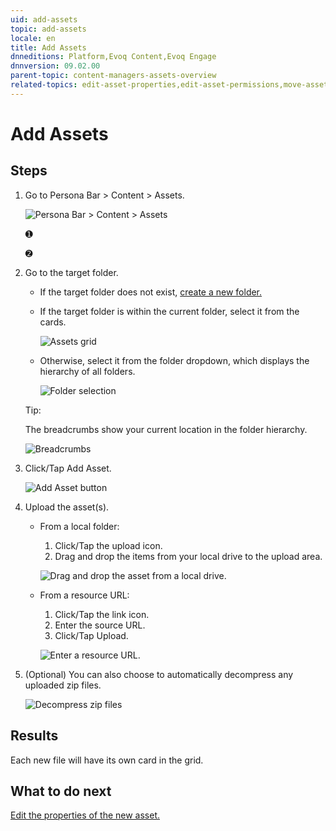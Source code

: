 ```yaml
---
uid: add-assets
topic: add-assets
locale: en
title: Add Assets
dnneditions: Platform,Evoq Content,Evoq Engage
dnnversion: 09.02.00
parent-topic: content-managers-assets-overview
related-topics: edit-asset-properties,edit-asset-permissions,move-asset,copy-asset,download-asset,delete-asset
---
```


# Add Assets

## Steps

1.  Go to Persona Bar \> Content \> Assets.
    
    ![Persona Bar > Content > Assets](/images/scr-pbar-cmg-Content-E91.png)
    
    ➊
    
    ➋
    
2.  Go to the target folder.
    
    *   If the target folder does not exist, [create a new folder.](xref:create-folder)
        
    *   If the target folder is within the current folder, select it from the cards.
        
          
        
        ![Assets grid](/images/scr-Assets-assetlist-grid-E90.png)
        
          
        
    *   Otherwise, select it from the folder dropdown, which displays the hierarchy of all folders.
        
          
        
        ![Folder selection](/images/scr-Assets-folderdropdown-E90.png)
        
          
        
    
    Tip:
    
    The breadcrumbs show your current location in the folder hierarchy.
    
      
    
    ![Breadcrumbs](/images/scr-Assets-breadcrumbs-E90.png)
    
      
    
3.  Click/Tap Add Asset.
    
      
    
    ![Add Asset button](/images/scr-Assets-assetlist-addasset-E90.png)
    
      
    
4.  Upload the asset(s).
    *   From a local folder:
        
        1.  Click/Tap the upload icon.
        2.  Drag and drop the items from your local drive to the upload area.
        
          
        
        ![Drag and drop the asset from a local drive.](/images/scr-Assets-addasset-upload-E90.png)
        
          
        
    *   From a resource URL:
        
        1.  Click/Tap the link icon.
        2.  Enter the source URL.
        3.  Click/Tap Upload.
        
          
        
        ![Enter a resource URL.](/images/scr-Assets-addasset-URL-E90.png)
        
          
        
5.  (Optional) You can also choose to automatically decompress any uploaded zip files.
    
      
    
    ![Decompress zip files](/images/scr-Assets-addasset-decompresszip-E90.png)
    
      
    

## Results

Each new file will have its own card in the grid.

## What to do next

[Edit the properties of the new asset.](xref:edit-asset-properties)